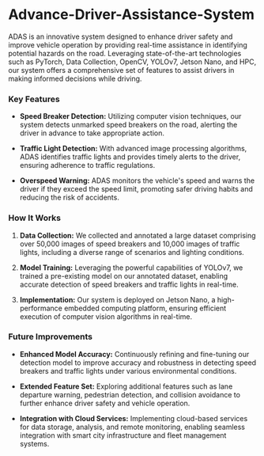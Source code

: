 # Advance-Driver-Assistance-System
ADAS is an innovative system designed to enhance driver safety and improve vehicle operation by providing real-time assistance in identifying potential hazards on the road. Leveraging state-of-the-art technologies such as PyTorch, Data Collection, OpenCV, YOLOv7, Jetson Nano, and HPC, our system offers a comprehensive set of features to assist drivers in making informed decisions while driving.

### Key Features

- **Speed Breaker Detection:** Utilizing computer vision techniques, our system detects unmarked speed breakers on the road, alerting the driver in advance to take appropriate action.

- **Traffic Light Detection:** With advanced image processing algorithms, ADAS identifies traffic lights and provides timely alerts to the driver, ensuring adherence to traffic regulations.

- **Overspeed Warning:** ADAS monitors the vehicle's speed and warns the driver if they exceed the speed limit, promoting safer driving habits and reducing the risk of accidents.

### How It Works

1. **Data Collection:** We collected and annotated a large dataset comprising over 50,000 images of speed breakers and 10,000 images of traffic lights, including a diverse range of scenarios and lighting conditions.

2. **Model Training:** Leveraging the powerful capabilities of YOLOv7, we trained a pre-existing model on our annotated dataset, enabling accurate detection of speed breakers and traffic lights in real-time.

3. **Implementation:** Our system is deployed on Jetson Nano, a high-performance embedded computing platform, ensuring efficient execution of computer vision algorithms in real-time.

### Future Improvements

- **Enhanced Model Accuracy:** Continuously refining and fine-tuning our detection model to improve accuracy and robustness in detecting speed breakers and traffic lights under various environmental conditions.

- **Extended Feature Set:** Exploring additional features such as lane departure warning, pedestrian detection, and collision avoidance to further enhance driver safety and vehicle operation.

- **Integration with Cloud Services:** Implementing cloud-based services for data storage, analysis, and remote monitoring, enabling seamless integration with smart city infrastructure and fleet management systems.
